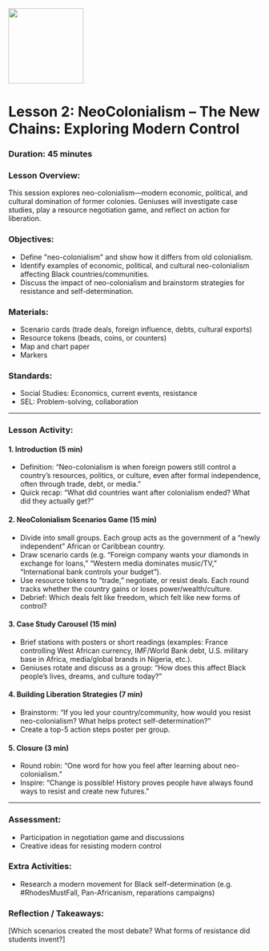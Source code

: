 <img src="https://github.com/Hgp-GeniusLabs/Curriculum/blob/10734f2c827128dde773ea4f266d154d46977866/Org-Wide/Assets/hgp_logo_original.png" width="150"/>


# Lesson 2: NeoColonialism – The New Chains: Exploring Modern Control

### **Duration:** 45 minutes

### **Lesson Overview:**
This session explores neo-colonialism—modern economic, political, and cultural domination of former colonies. Geniuses will investigate case studies, play a resource negotiation game, and reflect on action for liberation.

### **Objectives:**
- Define "neo-colonialism" and show how it differs from old colonialism.
- Identify examples of economic, political, and cultural neo-colonialism affecting Black countries/communities.
- Discuss the impact of neo-colonialism and brainstorm strategies for resistance and self-determination.

### **Materials:**
- Scenario cards (trade deals, foreign influence, debts, cultural exports)
- Resource tokens (beads, coins, or counters)
- Map and chart paper
- Markers

### **Standards:**
- Social Studies: Economics, current events, resistance
- SEL: Problem-solving, collaboration

---

### **Lesson Activity:**

#### 1. Introduction (5 min)
- Definition: “Neo-colonialism is when foreign powers still control a country’s resources, politics, or culture, even after formal independence, often through trade, debt, or media.”
- Quick recap: “What did countries want after colonialism ended? What did they actually get?”

#### 2. NeoColonialism Scenarios Game (15 min)
- Divide into small groups. Each group acts as the government of a “newly independent” African or Caribbean country.
- Draw scenario cards (e.g. “Foreign company wants your diamonds in exchange for loans,” “Western media dominates music/TV,” “International bank controls your budget”).
- Use resource tokens to “trade,” negotiate, or resist deals. Each round tracks whether the country gains or loses power/wealth/culture.
- Debrief: Which deals felt like freedom, which felt like new forms of control?

#### 3. Case Study Carousel (15 min)
- Brief stations with posters or short readings (examples: France controlling West African currency, IMF/World Bank debt, U.S. military base in Africa, media/global brands in Nigeria, etc.).
- Geniuses rotate and discuss as a group: “How does this affect Black people’s lives, dreams, and culture today?”

#### 4. Building Liberation Strategies (7 min)
- Brainstorm: “If you led your country/community, how would you resist neo-colonialism? What helps protect self-determination?”
- Create a top-5 action steps poster per group.

#### 5. Closure (3 min)
- Round robin: “One word for how you feel after learning about neo-colonialism.”
- Inspire: “Change is possible! History proves people have always found ways to resist and create new futures.”

---

### **Assessment:**
- Participation in negotiation game and discussions
- Creative ideas for resisting modern control

### **Extra Activities:**
- Research a modern movement for Black self-determination (e.g. #RhodesMustFall, Pan-Africanism, reparations campaigns)

### **Reflection / Takeaways:**
[Which scenarios created the most debate? What forms of resistance did students invent?]
